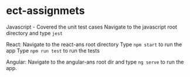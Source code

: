 # ect-assignmets

Javascript - Covered the unit test cases
Navigate to the javascript root directory and type ```jest```


React:
Navigate to the react-ans root directory
Type  ```npm start``` to run the app
Type  ```npm run test``` to run the tests

Angular:
Navigate to the angular-ans root dir and type     ```ng serve``` to run the app.
